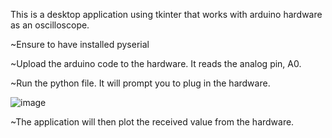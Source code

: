 This is a desktop application using tkinter that works with arduino hardware as an oscilloscope.

~Ensure to have installed pyserial

~Upload the arduino code to the hardware. It reads the analog pin, A0.

~Run the python file. It will prompt you to plug in the hardware.

![image](https://user-images.githubusercontent.com/109515278/182999658-f627106e-e950-4b00-bbcd-aa30d706365e.png)


~The application will then plot the received value from the hardware.



